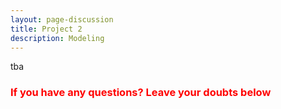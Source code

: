 ```yaml
---
layout: page-discussion
title: Project 2
description: Modeling
---
```


tba

### <span style="color: red">If you have any questions? Leave your doubts below <i class="fas fa-arrow-down"></i></span>